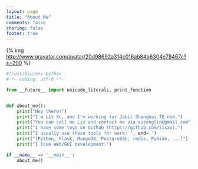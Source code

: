 ```yaml
---
layout: page
title: "About Me"
comments: false
sharing: false
footer: true
---
```

{% img http://www.gravatar.com/avatar/20d98692a314c016ab84b6304e78467c?s=200 %}
```python about_me.py
#!/usr/bin/env python
#-*- coding: utf-8 -*-

from __future__ import unicode_literals, print_function


def about_me():
    print("Hey there!")
    print("I'm Lix Xu, and I'm working for Jabil Shanghai TE now.")
    print("You can call me Lix and contact me via xuzenglin@gmail.com")
    print("I have some toys on Github (https://github.com/lixxu).")
    print("I usually use these tools for work: ", end='')
    print("[Python, Flask, MongoDB, PostgreSQL, redis, PySide, ...]")
    print("I love Web/GUI development.")

if __name__ == '__main__':
    about_me()

```
